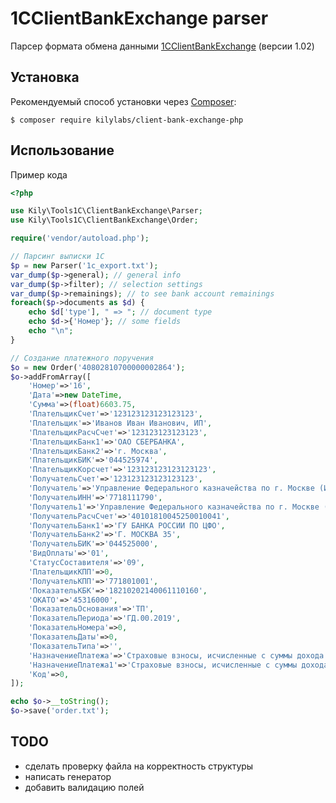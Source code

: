 # 1CClientBankExchange parser
Парсер формата обмена данными [1CClientBankExchange](http://v8.1c.ru/edi/edi_stnd/100/101.htm) (версии 1.02)

Установка
------------

Рекомендуемый способ установки через
[Composer](http://getcomposer.org):

```
$ composer require kilylabs/client-bank-exchange-php
```

Использование
-----

Пример кода

```php
<?php

use Kily\Tools1C\ClientBankExchange\Parser;
use Kily\Tools1C\ClientBankExchange\Order;

require('vendor/autoload.php');

// Парсинг выписки 1С
$p = new Parser('1c_export.txt');
var_dump($p->general); // general info
var_dump($p->filter); // selection settings
var_dump($p->remainings); // to see bank account remainings
foreach($p->documents as $d) {
    echo $d['type'], " => "; // document type
    echo $d->{'Номер'}; // some fields
    echo "\n";
}

// Создание платежного поручения
$o = new Order('40802810700000002864');
$o->addFromArray([
    'Номер'=>'16',
    'Дата'=>new DateTime,
    'Сумма'=>(float)6603.75,
    'ПлательщикСчет'=>'123123123123123123',
    'Плательщик'=>'Иванов Иван Иванович, ИП',
    'ПлательщикРасчСчет'=>'123123123123123',
    'ПлательщикБанк1'=>'ОАО СБЕРБАНКА',
    'ПлательщикБанк2'=>'г. Москва',
    'ПлательщикБИК'=>'044525974',
    'ПлательщикКорсчет'=>'123123123123123123',
    'ПолучательСчет'=>'123123123123123123',
    'Получатель'=>'Управление Федерального казначейства по г. Москве (ИФНС России № 18 по г.Москве)',
    'ПолучательИНН'=>'7718111790',
    'Получатель1'=>'Управление Федерального казначейства по г. Москве (ИФНС России № 18 по г.Москве)',
    'ПолучательРасчСчет'=>'40101810045250010041',
    'ПолучательБанк1'=>'ГУ БАНКА РОССИИ ПО ЦФО',
    'ПолучательБанк2'=>'Г. МОСКВА 35',
    'ПолучательБИК'=>'044525000',
    'ВидОплаты'=>'01',
    'СтатусСоставителя'=>'09',
    'ПлательщикКПП'=>0,
    'ПолучательКПП'=>'771801001',
    'ПоказательКБК'=>'18210202140061110160',
    'ОКАТО'=>'45316000',
    'ПоказательОснования'=>'ТП',
    'ПоказательПериода'=>'ГД.00.2019',
    'ПоказательНомера'=>0,
    'ПоказательДаты'=>0,
    'ПоказательТипа'=>'',
    'НазначениеПлатежа'=>'Страховые взносы, исчисленные с суммы дохода',
    'НазначениеПлатежа1'=>'Страховые взносы, исчисленные с суммы дохода',
    'Код'=>0,
]);

echo $o->__toString();
$o->save('order.txt');

```

TODO
-----
- сделать проверку файла на корректность структуры
- написать генератор
- добавить валидацию полей
